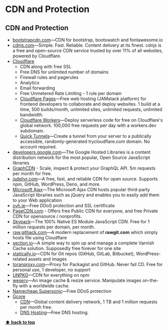 # CDN and Protection

## CDN and Protection

* [bootstrapcdn.com](https://www.bootstrapcdn.com/)—CDN for bootstrap, bootswatch and fontawesome.io
* [cdnjs.com](https://cdnjs.com/)—Simple. Fast. Reliable. Content delivery at its finest. cdnjs is a free and open-source CDN service trusted by over 11% of all websites, powered by Cloudflare.
* [Cloudflare](https://www.cloudflare.com/)
  * CDN along with free SSL
  * Free DNS for unlimited number of domains
  * Firewall rules and pagerules
  * Analytics
  * Email forwarding
  * Free Unmetered Rate Limiting - 1 rule per domain
  * [Cloudflare Pages](https://pages.cloudflare.com/)—Free web hosting (JAMstack platform) for frontend developers to collaborate and deploy websites. 1 build at a time, 500 builds/month, unlimited sites, unlimited requests, unlimited bandwidth.
  * [Cloudflare Workers](https://workers.cloudflare.com/)—Deploy serverless code for free on Cloudflare's global network. 100,000 free requests per day with a workers.dev subdomain.
  * [Quick Tunnels](https://developers.cloudflare.com/cloudflare-one/connections/connect-apps/run-tunnel/trycloudflare)—Create a tunnel from your server to a publically accessible, randomly-generated trycloudflare.com domain. No account required.
* [developers.google.com](https://developers.google.com/speed/libraries/)—The Google Hosted Libraries is a content distribution network for the most popular, Open Source JavaScript libraries
* [GraphCDN](https://graphcdn.io/) - Scale, inspect & protect your GraphQL API. 5m requests per month for free.
* [jsdelivr.com](https://www.jsdelivr.com/)—A free, fast, and reliable CDN for open source. Supports npm, GitHub, WordPress, Deno, and more.
* [Microsoft Ajax](https://docs.microsoft.com/en-us/aspnet/ajax/cdn/overview)—The Microsoft Ajax CDN hosts popular third-party JavaScript libraries such as jQuery and enables you to easily add them to your Web application
* [ovh.ie](https://www.ovh.ie/ssl-gateway/)—Free DDoS protection and SSL certificate
* [PageCDN.com](https://pagecdn.com/) - Offers free Public CDN for everyone, and free Private CDN for opensource / nonprofits.
* [Skypack](https://www.skypack.dev/)—The 100% Native ES Module JavaScript CDN. Free for 1 million requests per domain, per month.
* [raw.githack.com](https://raw.githack.com/)—A modern replacement of **rawgit.com** which simply hosts file using Cloudflare
* [section.io](https://www.section.io/)—A simple way to spin up and manage a complete Varnish Cache solution. Supposedly free forever for one site
* [statically.io](https://statically.io/)—CDN for Git repos (GitHub, GitLab, Bitbucket), WordPress-related assets and images
* [toranproxy.com](https://toranproxy.com/)—Proxy for Packagist and GitHub. Never fail CD. Free for personal use, 1 developer, no support
* [UNPKG](https://unpkg.com/)—CDN for everything on npm
* [weserv](https://images.weserv.nl/)—An image cache & resize service. Manipulate images on-the-fly with a worldwide cache.
* [Namecheap Supersonic](https://www.namecheap.com/supersonic-cdn/#free-plan)—Free DDoS protection
* [Gcore](https://gcorelabs.com/)
  * [CDN](https://gcorelabs.com/cdn/)—Global content delivery network, 1 TB and 1 million requests per month free.
  * [DNS Hosting](https://gcorelabs.com/dns/)—Free DNS hosting.

**[⬆ back to top](#table-of-contents)**
